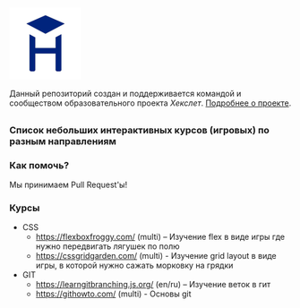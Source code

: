 ##
[![Hexlet Ltd. logo](https://raw.githubusercontent.com/Hexlet/hexletguides.github.io/master/images/hexlet_logo128.png)](https://ru.hexlet.io/pages/about?utm_source=github&utm_medium=link&utm_campaign=interactive-courses)

Данный репозиторий создан и поддерживается командой и сообществом образовательного проекта _Хекслет_. [Подробнее о проекте](https://ru.hexlet.io/pages/about?utm_source=github&utm_medium=link&utm_campaign=interactive-courses).
##

### Список небольших интерактивных курсов (игровых) по разным направлениям

### Как помочь?

Мы принимаем Pull Request'ы!


### Курсы 

* CSS
  * https://flexboxfroggy.com/ (multi) – Изучение flex в виде игры где нужно передвигать лягушек по полю
  * https://cssgridgarden.com/ (multi) - Изучение grid layout в виде игры, в которой нужно сажать морковку на грядки
* GIT
  * https://learngitbranching.js.org/ (en/ru) – Изучение веток в гит
  * https://githowto.com/ (multi) - Основы git
